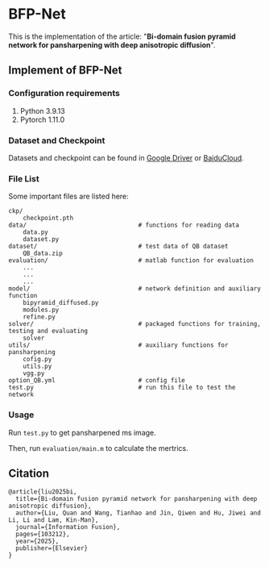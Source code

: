 # BFP-Net
This is the implementation of the article: "**Bi-domain fusion pyramid network for pansharpening with deep anisotropic diffusion**".

## Implement of BFP-Net

### Configuration requirements 

1. Python  3.9.13
2. Pytorch 1.11.0

### Dataset and Checkpoint
Datasets and checkpoint can be found in [Google Driver](https://drive.google.com/drive/folders/1ZeCFPkNf4IlrkIUxoVNNAuK0b25wZ2oh?usp=sharing) or [BaiduCloud](https://pan.baidu.com/s/177x90-aALTWld0pJdw6CBw?pwd=csk2).

### File List
Some important files are listed here:
```
ckp/
    checkpoint.pth
data/                               # functions for reading data
    data.py
    dataset.py
dataset/                            # test data of QB dataset
    QB_data.zip
evaluation/                         # matlab function for evaluation
    ...
    ...
    ...
model/                              # network definition and auxiliary function
    bipyramid_diffused.py
    modules.py
    refine.py
solver/                             # packaged functions for training, testing and evaluating
    solver
utils/                              # auxiliary functions for pansharpening
    cofig.py
    utils.py
    vgg.py
option_QB.yml                       # config file
test.py                             # run this file to test the network
```

### Usage
Run  ``test.py`` to get pansharpened ms image.

Then, run ``evaluation/main.m`` to calculate the mertrics.

## Citation
```shell
@article{liu2025bi,
  title={Bi-domain fusion pyramid network for pansharpening with deep anisotropic diffusion},
  author={Liu, Quan and Wang, Tianhao and Jin, Qiwen and Hu, Jiwei and Li, Li and Lam, Kin-Man},
  journal={Information Fusion},
  pages={103212},
  year={2025},
  publisher={Elsevier}
}
```

